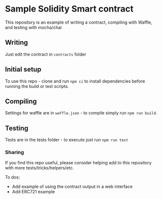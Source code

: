 # Sample Solidity Smart contract

This repository is an example of writing a contract, compiling with Waffle, and testing with mocha/chai

## Writing

Just edit the contract in `contracts` folder

## Initial setup

To use this repo - clone and run `npm ci` to install dependencies before running the build or test scripts.

## Compiling

Settings for waffle are in `waffle.json` - to compile simply run `npm run build`.

## Testing

Tests are in the tests folder - to execute just run `npm run test`

### Sharing

If you find this repo useful, please consider helping add to this repository with more tests/tricks/helpers/etc.

To dos:

- Add example of using the contract output in a web interface
- Add ERC721 example
